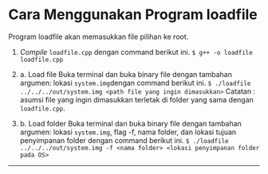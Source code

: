 # Cara Menggunakan Program loadfile

Program loadfile akan memasukkan file pilihan ke root.

1. _Compile_ `loadfile.cpp` dengan command berikut ini.
`$ g++ -o loadfile loadfile.cpp`

2. a. Load file
Buka terminal dan buka binary file dengan tambahan argumen: lokasi `system.img`dengan command berikut ini.
`$ ./loadfile ../../../out/system.img <path file yang ingin dimasukkan>`
Catatan : asumsi file yang ingin dimasukkan terletak di folder yang sama dengan `loadfile.cpp`.

2. b. Load folder
Buka terminal dan buka binary file dengan tambahan argumen: lokasi `system.img`, flag -f, nama folder, dan lokasi tujuan penyimpanan folder dengan command berikut ini.
`$ ./loadfile ../../../out/system.img -f <nama folder> <lokasi penyimpanan folder pada OS>`


___
